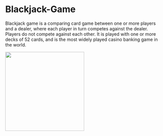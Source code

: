 # Blackjack-Game
Blackjack game is a comparing card game between one or more players and a dealer, 
where each player in turn competes against the dealer. 
Players do not compete against each other. It is played with one or more decks of 52 cards, 
and is the most widely played casino banking game in the world.

<img src="http://g.recordit.co/t3e5vMVsoL.gif" width=250><br>
